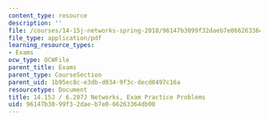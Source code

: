 ```yaml
---
content_type: resource
description: ''
file: /courses/14-15j-networks-spring-2018/96147b3099f32daeb7e066263364db00_MIT14_15JS18_practice.pdf
file_type: application/pdf
learning_resource_types:
- Exams
ocw_type: OCWFile
parent_title: Exams
parent_type: CourseSection
parent_uid: 1b95ec8c-e3db-d034-9f3c-decd0497c16a
resourcetype: Document
title: 14.15J / 6.207J Networks, Exam Practice Problems
uid: 96147b30-99f3-2dae-b7e0-66263364db00
---
```

